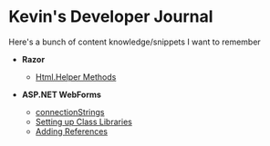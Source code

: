 #  Kevin's Developer Journal

Here's a bunch of content knowledge/snippets I want to remember

- **Razor**
  - [Html.Helper Methods](razorHtmlHelper.md)

- **ASP.NET WebForms**
  - [connectionStrings](connectionString.md)
  - [Setting up Class Libraries](ClassLibrary.md)
  - [Adding References](WebFormReferences.md)
